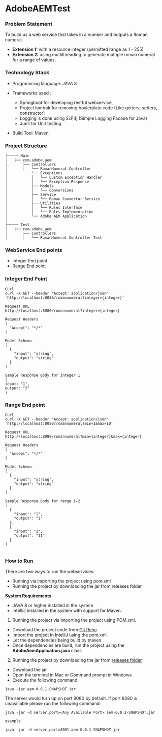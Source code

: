 # AdobeAEMTest

### Problem Statement
To build us a web service that takes in a number and outputs a Roman numeral.
- <b>Extension 1:</b> with a resource integer (permitted range as 1 - 255)
- <b>Extension 2:</b> using mutlithreading to generate multiple roman numeral for a range of values.

### Technology Stack 
- Programming language: JAVA 8
- Frameworks used :<br>
  - Springboot for developing restful webservice,<br>
  - Project lombok for removing boylerplate code (Like getters, setters, constructor)<br>
  - Logging is done using SLF4j (Simple Logging Facade for Java)<br>
  - Junit for Unit testing<br>  

- Build Tool: Maven 

### Project Structure 
```src
├───── Main
|	├── com.adobe.aem  
|		├── Controllers
│		|   └── RomanNumeral Controller
│         	└── Exceptions
│         	│   └── Custom Exception Handler 
│         	│   └── Exception Response 
│         	├── Models
│         	│   └── Conversions
│         	├── Service
│         	│   └── Roman Convertor Service 
│         	├── Utilities
│         	│   └── Rules Interface
│         	│   └── Rules Implementation 
│         	└── Adobe AEM Application 
│
├───── Test 
|	├── com.adobe.aem
|		├── Controllers
│		|   └── RomanNumeral Controller Test
```

### WebService End points
- Integer End point
- Range End point 

### Integer End Point 
```
Curl 
curl -X GET --header 'Accept: application/json' 'http://localhost:8080/romannumeral?integer={integer}'

Request URL
http://localhost:8080/romannumeral?integer={integer}

Request Headers
{
  "Accept": "*/*"
}

Model Schema 
[
  {
    "input": "string",
    "output": "string"
  }
]

Sample Response Body for integer 1
{
input: "1",
output: "I"
}

```

### Range End point
```
Curl 
curl -X GET --header 'Accept: application/json' 'http://localhost:8080/romannumeral?min=1&max=10'

Request URL
http://localhost:8080/romannumeral?min={integer}&max={integer}

Request Headers
{
  "Accept": "*/*"
}

Model Schema 
[
  {
    "input": "string",
    "output": "string"
  }
]

Sample Response Body for range 1-2
[
  {
    "input": "1",
    "output": "I"
  },
  {
    "input": "2",
    "output": "II"
  }
]


```

### How to Run
There are two ways to run the webservices:
- Running via importing the project using pom.xml 
- Running the project by downloading the jar from releases folder

<b>System Requirements</b>
- JAVA 8 or higher installed in the system
- IntelliJ installed in the system with support for Maven.

1. Running the project via importing the project using POM.xml.

- Download the project code from [Git Repo](https://github.com/MayankBatra005/AdobeAEMTest)
- Import the project in IntelliJ using the pom.xml
- Let the dependencies being build by maven 
- Once dependencies are build, run the project using the <b>AdobeAemApplication.java</b> class

2. Running the project by downloading the jar from [releases folder](https://github.com/MayankBatra005/AdobeAEMTest/tree/main/Releases)

- Download the jar 
- Open the terminal in Mac or Command prompt in Windows
- Execute the following command
```
java -jar aem-0.0.1-SNAPSHOT.jar 
```

The server would turn up on port 8080 by default. If port 8080 is unavailable please run the following command:

```
java -jar -d server.port=<Any Available Port> aem-0.0.1-SNAPSHOT.jar 

example 

java -jar -d server.port=8001 aem-0.0.1-SNAPSHOT.jar 

```